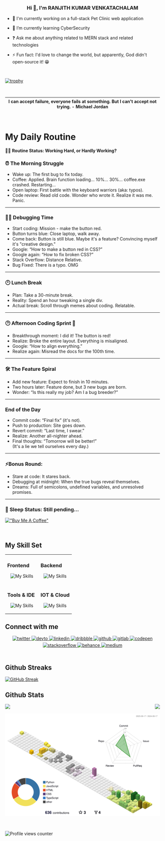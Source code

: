 ### <div align="center">Hi 👋, I'm RANJITH KUMAR VENKATACHALAM</div>

- 🔭 I'm currently working on a full-stack Pet Clinic web application

- 🌱 I’m currently learning CyberSecurity

- ❓ Ask me about anything related to MERN stack and related technologies

- ⚡ Fun fact: I'd love to change the world, but apparently, God didn't open-source it! 😁

<br/>

[![trophy](https://github-profile-trophy.vercel.app/?username=ratamranjith&theme=juicyfresh)](https://github.com/ratamranjith/github-profile-trophy)

<br/>

| I can accept failure, everyone fails at something. But I can't accept not trying. - <b>Michael Jordan</b> |
| --------------------------------------------------------------------------------------------------------- |

<br/>

# My Daily Routine
👨‍💻 **Routine Status: Working Hard, or Hardly Working?**


### ⏰ The Morning Struggle
- Wake up: The first bug to fix today.
- Coffee: Applied. Brain function loading... 10%... 30%... coffee.exe crashed. Restarting...
- Open laptop: First battle with the keyboard warriors (aka: typos).
- Code review: Read old code. Wonder who wrote it. Realize it was me. Panic.

---

### 🧑‍💻 Debugging Time
- Start coding: Mission - make the button red.
- Button turns blue: Close laptop, walk away.
- Come back: Button is still blue. Maybe it's a feature? Convincing myself it's "creative design."
- Google: “How to make a button red in CSS?”
- Google again: “How to fix broken CSS?”
- Stack Overflow: Distance Relative.
- Bug Fixed: There is a typo. OMG

---

### 🕛 Lunch Break
- Plan: Take a 30-minute break.
- Reality: Spend an hour tweaking a single div.
- Actual break: Scroll through memes about coding. Relatable.

---

### 🕑 Afternoon Coding Sprint 💨
- Breakthrough moment: I did it! The button is red!
- Realize: Broke the entire layout. Everything is misaligned.
- Google: “How to align everything.”
- Realize again: Misread the docs for the 100th time.

---

### 🛠️ The Feature Spiral
- Add new feature: Expect to finish in 10 minutes.
- Two hours later: Feature done, but 3 new bugs are born.
- Wonder: “Is this really my job? Am I a bug breeder?”

---

### End of the Day
- Commit code: “Final fix” (it's not).
- Push to production: Site goes down.
- Revert commit: “Last time, I swear.”
- Realize: Another all-nighter ahead.
- Final thoughts: “Tomorrow will be better!”  
(It's a lie we tell ourselves every day.)

---

### ⚡Bonus Round:
- Stare at code: It stares back.
- Debugging at midnight: When the true bugs reveal themselves.
- Dreams: Full of semicolons, undefined variables, and unresolved promises.

---

### 🛌 **Sleep Status:** Still pending…  




[!["Buy Me A Coffee"](https://www.buymeacoffee.com/assets/img/custom_images/orange_img.png)](https://www.buymeacoffee.com/ratamranjith)


<br/>

## My Skill Set

<table><tr><td valign="top" width="50%">

### Frontend

<div align="center">

![My Skills](https://skillicons.dev/icons?i=react,vite,bootstrap,html,javascript,css,sass,jquery,styledcomponents,materialui,tailwind,typescript,redux,reactivex,gatsby&perline=9)

</div>

</td><td valign="top" width="50%">

### Backend

<div align="center">

![My Skills](https://skillicons.dev/icons?i=mongodb,nodejs,linux,nginx,python,ruby,expressjs,pug,git,flask,mysql,nextjs,powershell,webpack,&perline=5)

</div>
</td></tr>
<tr>
<td valign="top" width="50%">

### Tools & IDE

<div align="center">

![My Skills](https://skillicons.dev/icons?i=illustrator,photoshop,atom,vscode,codepen,jenkins,pycharm,sublime,replit,&perline=9)

</div>
</td>
<td valign="top" width="50%">

    
### IOT & Cloud

<div align="center">

![My Skills](https://skillicons.dev/icons?i=arduino,aws,docker,gcp,netlify,vercel&perline=9)

</div>
</td>
</tr>
</table>

## Connect with me

<div align="center">
<a href="https://twitter.com/ratamranjith" target="_blank">
<img src=https://img.shields.io/badge/twitter-%2300acee.svg?&style=for-the-badge&logo=twitter&logoColor=white alt=twitter style="margin-bottom: 5px;" />
</a>
<a href="https://dev.to/ratamranjith" target="_blank">
<img src=https://img.shields.io/badge/dev.to-%2308090A.svg?&style=for-the-badge&logo=dev.to&logoColor=white alt=devto style="margin-bottom: 5px;" />
</a>
<a href="https://linkedin.com/in/ratamranjith" target="_blank">
<img src=https://img.shields.io/badge/linkedin-%231E77B5.svg?&style=for-the-badge&logo=linkedin&logoColor=white alt=linkedin style="margin-bottom: 5px;" />
</a>
<a href="https://dribbble.com/ratamranjith" target="_blank">
<img src=https://img.shields.io/badge/dribbble-%23E45285.svg?&style=for-the-badge&logo=dribbble&logoColor=white alt=dribbble style="margin-bottom: 5px;" />
</a>
<a href="https://github.com/ratamranjith" target="_blank">
<img src=https://img.shields.io/badge/github-%2324292e.svg?&style=for-the-badge&logo=github&logoColor=white alt=github style="margin-bottom: 5px;" />
</a>
<a href="https://gitlab.com/ratamranjith" target="_blank">
<img src=https://img.shields.io/badge/gitlab-330F63.svg?&style=for-the-badge&logo=gitlab&logoColor=white alt=gitlab style="margin-bottom: 5px;" />
</a>
<a href="https://codepen.com/ratamranjith" target="_blank">
<img src=https://img.shields.io/badge/codepen-%23131417.svg?&style=for-the-badge&logo=codepen&logoColor=white alt=codepen style="margin-bottom: 5px;" />
</a>
<a href="https://stackoverflow.com/users/8354186/ranjith" target="_blank">
<img src=https://img.shields.io/badge/stackoverflow-%23F28032.svg?&style=for-the-badge&logo=stackoverflow&logoColor=white alt=stackoverflow style="margin-bottom: 5px;" />
</a>
<a href="https://www.behance.net/ratamranjith" target="_blank">
<img src=https://img.shields.io/badge/behance-%23191919.svg?&style=for-the-badge&logo=behance&logoColor=white alt=behance style="margin-bottom: 5px;" />
</a>
<a href="https://medium.com/@ratamranjith" target="_blank">
<img src=https://img.shields.io/badge/medium-%23292929.svg?&style=for-the-badge&logo=medium&logoColor=white alt=medium style="margin-bottom: 5px;" />
</a>  
</div>  
<br/>

## Github Streaks

[![GitHub Streak](https://streak-stats.demolab.com?user=ratamranjith&theme=radical&hide_border=true)](https://git.io/streak-stats)
<br/>

## Github Stats

<div align="right"><img src="https://github-readme-stats.vercel.app/api?username=ratamranjith&show_icons=true&count_private=true&hide_border=true" align="right" /></div>

<img src="https://github-readme-stats.vercel.app/api/top-langs/?username=ratamranjith&hide_border=true&layout=compact" align="left" />

<br/>

![](./profile-3d-contrib/profile-season-animate.svg)

<br/>

![Profile views counter](https://komarev.com/ghpvc/?username=ratamranjith&&style=flat-square)

<br/>

<div align="center"></div>

<br/>
